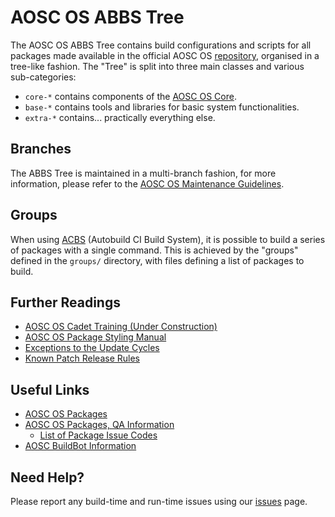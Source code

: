 AOSC OS ABBS Tree
=================

The AOSC OS ABBS Tree contains build configurations and scripts
for all packages made available in the official AOSC OS
[repository](https://repo.aosc.io), organised in a tree-like fashion. The "Tree"
is split into three main classes and various sub-categories:

- `core-*` contains components of the [AOSC OS Core](README.CORE.md).
- `base-*` contains tools and libraries for basic system functionalities.
- `extra-*` contains... practically everything else.

Branches
--------

The ABBS Tree is maintained in a multi-branch fashion, for more information,
please refer to the [AOSC OS Maintenance Guidelines](https://wiki.aosc.io/developers/aosc-os-maintenance-guidelines).

Groups
------

When using [ACBS](https://github.com/AOSC-Dev/acbs/) (Autobuild CI Build System),
it is possible to build a series of packages with a single command. This is
achieved by the "groups" defined in the `groups/` directory, with files defining
a list of packages to build.

Further Readings
----------------

- [AOSC OS Cadet Training (Under Construction)](https://wiki.aosc.io/developers/aosc-os-cadet-training)
- [AOSC OS Package Styling Manual](https://wiki.aosc.io/developers/aosc-os-package-styling-manual)
- [Exceptions to the Update Cycles](https://wiki.aosc.io/developers/aosc-os/cycle-exceptions)
- [Known Patch Release Rules](https://wiki.aosc.io/developers/aosc-os/known-patch-release-rules)

Useful Links
------------

- [AOSC OS Packages](https://packages.aosc.io/)
- [AOSC OS Packages, QA Information](https://packages.aosc.io/qa/)
    - [List of Package Issue Codes](https://wiki.aosc.io/developers/list-of-package-issue-codes)
- [AOSC BuildBot Information](https://wiki.aosc.io/developers/buildbots)

Need Help?
----------

Please report any build-time and run-time issues using our
[issues](https://github.com/AOSC-Dev/aosc-os-abbs/issues/new/choose) page.
